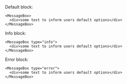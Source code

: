 Default block:

    <MessageBox>
      <div>some text to inform users default options</div>
    </MessageBox>

Info block:

    <MessageBox type="info">
      <div>some text to inform users default options</div>
    </MessageBox>

Error block:

    <MessageBox type="error">
      <div>some text to inform users default options</div>
    </MessageBox>

